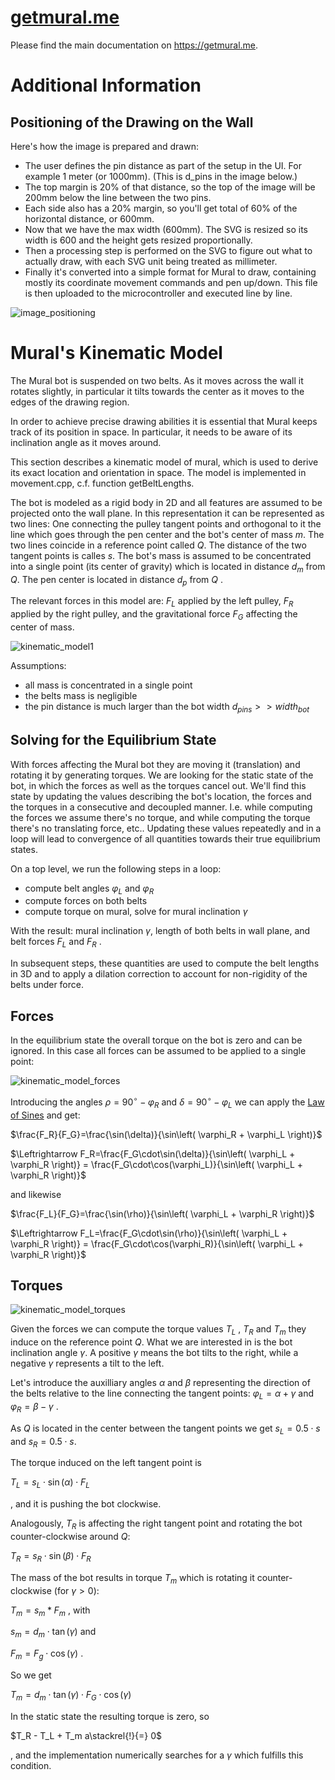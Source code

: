 # [getmural.me](https://getmural.me)

Please find the main documentation on https://getmural.me. 

# Additional Information

## Positioning of the Drawing on the Wall

Here's how the image is prepared and drawn:

- The user defines the pin distance as part of the setup in the UI. For example 1 meter (or 1000mm). (This is d_pins in the image below.)
- The top margin is 20% of that distance, so the top of the image will be 200mm below the line between the two pins.
- Each side also has a 20% margin, so you'll get total of 60% of the horizontal distance, or 600mm.
- Now that we have the max width (600mm). The SVG is resized so its width is 600 and the height gets resized proportionally.
- Then a processing step is performed on the SVG to figure out what to actually draw, with each SVG unit being treated as millimeter.
- Finally it's converted into a simple format for Mural to draw, containing mostly its coordinate movement commands and pen up/down. This file is then uploaded to the microcontroller and executed line by line.

![image_positioning](/images/doc/muralbot_image_positioning.svg)

# Mural's Kinematic Model

The Mural bot is suspended on two belts. As it moves across the wall it rotates slightly,
in particular it tilts towards the center as it moves to the edges of the drawing region.

In order to achieve precise drawing abilities it is essential that Mural keeps track of its
position in space. In particular, it needs to be aware of its inclination angle as it
moves around.

This section describes a kinematic model of mural, which is used to derive its exact location 
and orientation in space. The model is implemented in movement.cpp, c.f. function getBeltLengths.

The bot is modeled as a rigid body in 2D and all features are assumed to be projected onto the wall plane.
In this representation it can be represented as two lines: One connecting the pulley tangent points
and orthogonal to it the line which goes through the pen center and the bot's center of mass $m$. The 
two lines coincide in a reference point called $Q$. 
The distance of the two tangent points is calles $s$.
The bot's mass is assumed to be concentrated into a single point (its center of gravity) which is
located in distance $d_m$ from $Q$. The pen center is located in distance $d_p$ from $Q$ .

The relevant forces in this model are: $F_L$ applied by the left pulley, $F_R$ applied by the right pulley, 
and the gravitational force $F_G$ affecting the center of mass.

![kinematic_model1](/images/doc/kinematic_model1.drawio.svg)

Assumptions:

- all mass is concentrated in a single point
- the belts mass is negligible
- the pin distance is much larger than the bot width $d_{pins} >> width_{bot}$ 

## Solving for the Equilibrium State

With forces affecting the Mural bot they are moving it (translation) and rotating it by generating torques. 
We are looking for the static state of the bot, in which the forces as well as the torques cancel out.
We'll find this state by updating the values describing the bot's location, the forces and the torques 
in a consecutive and decoupled manner. I.e. while computing the forces we assume there's no torque, and while 
computing the torque there's no translating force, etc.. Updating these values repeatedly and in a loop
will lead to convergence of all quantities towards their true equilibrium states.

On a top level, we run the following steps in a loop:
- compute belt angles $\varphi_L$ and $\varphi_R$
- compute forces on both belts
- compute torque on mural, solve for mural inclination $\gamma$

With the result: mural inclination $\gamma$, length of both belts in wall plane, and belt forces $F_L$ and $F_R$ .

In subsequent steps, these quantities are used to compute the belt lengths in 3D and to apply a dilation correction to account for non-rigidity of the belts under force.

## Forces

In the equilibrium state the overall torque on the bot is zero and can be ignored. In this case
all forces can be assumed to be applied to a single point:

![kinematic_model_forces](/images/doc/kinematic_model_forces.jpg)

Introducing the angles $\rho = 90^\circ-\varphi_R$ and $\delta = 90^\circ-\varphi_L$ we can apply the [Law of Sines](https://en.wikipedia.org/wiki/Law_of_sines) and get:

$\frac{F_R}{F_G}=\frac{\sin(\delta)}{\sin\left( \varphi_R + \varphi_L \right)}$

$\Leftrightarrow F_R=\frac{F_G\cdot\sin(\delta)}{\sin\left( \varphi_L + \varphi_R \right)} =
\frac{F_G\cdot\cos(\varphi_L)}{\sin\left( \varphi_L + \varphi_R \right)}$

and likewise

$\frac{F_L}{F_G}=\frac{\sin(\rho)}{\sin\left( \varphi_L + \varphi_R \right)}$

$\Leftrightarrow F_L=\frac{F_G\cdot\sin(\rho)}{\sin\left( \varphi_L + \varphi_R \right)} =
\frac{F_G\cdot\cos(\varphi_R)}{\sin\left( \varphi_L + \varphi_R \right)}$


## Torques

![kinematic_model_torques](/images/doc/kinematic_model_torques.jpg)

Given the forces we can compute the torque values $T_L$ ,  $T_R$ and  $T_m$ they induce on the reference point $Q$.
What we are interested in is the bot inclination angle $\gamma$. A positive $\gamma$ means the bot tilts to the right,
while a negative $\gamma$ represents a tilt to the left.

Let's introduce the auxilliary angles $\alpha$ and $\beta$ representing the direction of the belts relative to the
line connecting the tangent points:
$\varphi_L = \alpha + \gamma$
and 
$\varphi_R = \beta - \gamma$ .

As $Q$ is located in the center between the tangent points we get $s_L = 0.5\cdot s$ and $s_R = 0.5\cdot s$.

The torque induced on the left tangent point is 

$T_L = s_L \cdot \sin(\alpha)\cdot F_L$ 

, and it is pushing the bot clockwise.

Analogously, $T_R$ is affecting the right tangent point and rotating the bot counter-clockwise around $Q$:

$T_R = s_R \cdot \sin(\beta)\cdot F_R$ 

The mass of the bot results in torque $T_m$ which is rotating it counter-clockwise (for $\gamma>0$):

$T_m = s_m * F_m$ , with

$s_m = d_m \cdot \tan(\gamma)$ and

$F_m = F_g \cdot \cos(\gamma)$ .

So we get

$T_m = d_m \cdot \tan(\gamma) \cdot F_G \cdot \cos(\gamma)$

In the static state the resulting torque is zero, so

$T_R - T_L + T_m a\stackrel{!}{=} 0$

, and the implementation numerically searches for a $\gamma$ which fulfills this condition.